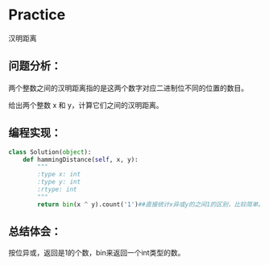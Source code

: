 # Practice
汉明距离
## 问题分析：
#### 
两个整数之间的汉明距离指的是这两个数字对应二进制位不同的位置的数目。

给出两个整数 x 和 y，计算它们之间的汉明距离。
## 编程实现：
```Python
class Solution(object):
    def hammingDistance(self, x, y):
        """
        :type x: int
        :type y: int
        :rtype: int
        """
        return bin(x ^ y).count('1')##直接统计x异或y的之间1的区别，比较简单。
```
## 总结体会：
按位异或，返回是1的个数，bin来返回一个int类型的数。